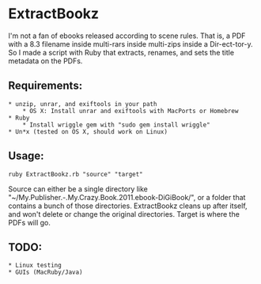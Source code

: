 # ExtractBookz
I'm not a fan of ebooks released according to scene rules. That is, a PDF with a 8.3 filename inside multi-rars inside multi-zips inside a Dir-ect-tor-y. So I made a script with Ruby that extracts, renames, and sets the title metadata on the PDFs.
## Requirements: 
	* unzip, unrar, and exiftools in your path 
		* OS X: Install unrar and exiftools with MacPorts or Homebrew
	* Ruby
		* Install wriggle gem with "sudo gem install wriggle"
	* Un*x (tested on OS X, should work on Linux)
## Usage:
	ruby ExtractBookz.rb "source" "target"
Source can either be a single directory like "~/My.Publisher.-.My.Crazy.Book.2011.ebook-DiGiBook/", or a folder that contains a bunch of those directories. ExtractBookz cleans up after itself, and won't delete or change the original directories. Target is where the PDFs will go.
## TODO: 
	* Linux testing
	* GUIs (MacRuby/Java)
